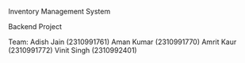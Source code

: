 Inventory Management System

Backend Project

Team:
Adish Jain (2310991761)
Aman Kumar (2310991770)
Amrit Kaur (2310991772)
Vinit Singh (2310992401)
